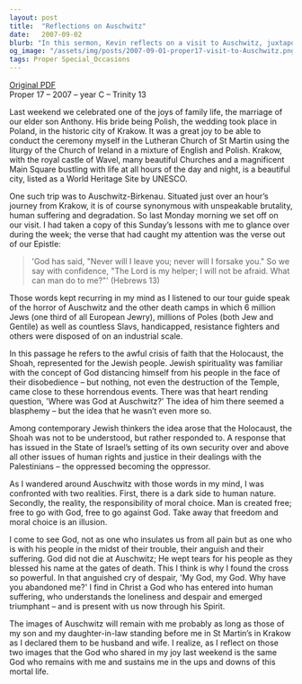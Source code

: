 ```yaml
---
layout: post
title:  "Reflections on Auschwitz"
date:   2007-09-02
blurb: "In this sermon, Kevin reflects on a visit to Auschwitz, juxtaposing the joy of his son's wedding with the somber history of the Holocaust. He grapples with the theological challenges posed by such immense suffering and finds solace in the enduring presence of God, even in the darkest of times. The sermon emphasizes the power of moral choice and the resonance of faith in the face of evil."
og_image: "/assets/img/posts/2007-09-01-proper17-visit-to-Auschwitz.png"
tags: Proper Special_Occasions
---
```

[Original PDF](/assets/pdf/2007-09-01-proper17-visit-to-Auschwitz.pdf)    
Proper 17 – 2007 – year C – Trinity 13

Last weekend we celebrated one of the joys of family life, the marriage of our elder son Anthony. His bride being Polish, the wedding took place in Poland, in the historic city of Krakow. It was a great joy to be able to conduct the ceremony myself in the Lutheran Church of St Martin using the liturgy of the Church of Ireland in a mixture of English and Polish. Krakow, with the royal castle of Wavel, many beautiful Churches and a magnificent Main Square bustling with life at all hours of the day and night, is a beautiful city, listed as a World Heritage Site by UNESCO.

One such trip was to Auschwitz-Birkenau. Situated just over an hour’s journey from Krakow, it is of course synonymous with unspeakable brutality, human suffering and degradation. So last Monday morning we set off on our visit. I had taken a copy of this Sunday’s lessons with me to glance over during the week; the verse that had caught my attention was the verse out of our Epistle:

> 'God has said,
> "Never will I leave you;
> never will I forsake you."
> So we say with confidence,
> "The Lord is my helper; I will not be afraid.
> What can man do to me?"' (Hebrews 13)

Those words kept recurring in my mind as I listened to our tour guide speak of the horror of Auschwitz and the other death camps in which 6 million Jews (one third of all European Jewry), millions of Poles (both Jew and Gentile) as well as countless Slavs, handicapped, resistance fighters and others were disposed of on an industrial scale.

In this passage he refers to the awful crisis of faith that the Holocaust, the Shoah, represented for the Jewish people. Jewish spirituality was familiar with the concept of God distancing himself from his people in the face of their disobedience – but nothing, not even the destruction of the Temple, came close to these horrendous events. There was that heart rending question, 'Where was God at Auschwitz?' The idea of him there seemed a blasphemy – but the idea that he wasn’t even more so.

Among contemporary Jewish thinkers the idea arose that the Holocaust, the Shoah was not to be understood, but rather responded to. A response that has issued in the State of Israel’s setting of its own security over and above all other issues of human rights and justice in their dealings with the Palestinians – the oppressed becoming the oppressor.

As I wandered around Auschwitz with those words in my mind, I was confronted with two realities. First, there is a dark side to human nature. Secondly, the reality, the responsibility of moral choice. Man is created free; free to go with God, free to go against God. Take away that freedom and moral choice is an illusion.

I come to see God, not as one who insulates us from all pain but as one who is with his people in the midst of their trouble, their anguish and their suffering. God did not die at Auschwitz; He wept tears for his people as they blessed his name at the gates of death. This I think is why I found the cross so powerful. In that anguished cry of despair, 'My God, my God. Why have you abandoned me?' I find in Christ a God who has entered into human suffering, who understands the loneliness and despair and emerged triumphant – and is present with us now through his Spirit.

The images of Auschwitz will remain with me probably as long as those of my son and my daughter-in-law standing before me in St Martin’s in Krakow as I declared them to be husband and wife. I realize, as I reflect on those two images that the God who shared in my joy last weekend is the same God who remains with me and sustains me in the ups and downs of this mortal life.
